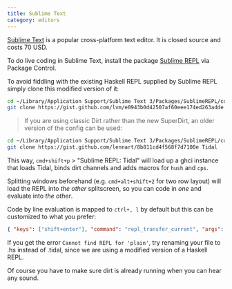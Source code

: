 ```yaml
---
title: Sublime Text
category: editors
---
```


[Sublime Text](http://www.sublimetext.com/) is a popular
cross-platform text editor. It is closed source and costs 70 USD.

To do live coding in Sublime Text, install the package [Sublime
REPL](https://github.com/wuub/SublimeREPL) via Package Control.

To avoid fiddling with the existing Haskell REPL supplied by Sublime REPL simply clone this modified version of it:

~~~bash
cd ~/Library/Application Support/Sublime Text 3/Packages/SublimeREPL/config
git clone https://gist.github.com/lvm/e0943b0d42507af60eee174ed263adde Tidal
~~~

> If you are using classic Dirt rather than the new SuperDirt, an older version of the config can be used:

~~~bash
cd ~/Library/Application Support/Sublime Text 3/Packages/SublimeREPL/config
git clone https://gist.github.com/lennart/8b811cd4f568f7d7100e Tidal
~~~

This way, `cmd+shift+p` > "Sublime REPL: Tidal" will load up a ghci instance that loads Tidal, binds dirt channels and adds macros for `hush` and `cps`.

Splitting windows beforehand (e.g. `cmd+alt+shift+2` for two row layout) will load the REPL into _the other_ splitscreen, so you can code in _one_ and evaluate into _the other_.

Code by line evaluation is mapped to `ctrl+, l` by default but this can be customized to what you prefer:

~~~json
{ "keys": ["shift+enter"], "command": "repl_transfer_current", "args": {"scope": "lines"} }
~~~

If you get the error `Cannot find REPL for 'plain'`, try renaming your file to .hs instead of .tidal, since we are using a modified version of a Haskell REPL.

Of course you have to make sure dirt is already running when you can hear any sound.
